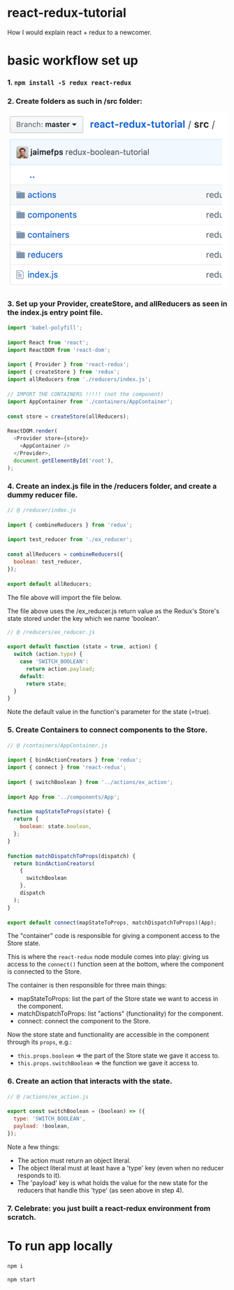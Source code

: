 # react-redux-tutorial

How I would explain react + redux to a newcomer. 


# basic workflow set up

### 1. `npm install -S redux react-redux` 

### 2. Create folders as such in /src folder:

![alt text](images/folder-structure.png)

### 3. Set up your Provider, createStore, and allReducers as seen in the index.js entry point file.

```javascript
import 'babel-polyfill';

import React from 'react';
import ReactDOM from 'react-dom';

import { Provider } from 'react-redux';
import { createStore } from 'redux';
import allReducers from './reducers/index.js';

// IMPORT THE CONTAINERS !!!!! (not the component)
import AppContainer from './containers/AppContainer';

const store = createStore(allReducers);

ReactDOM.render(
  <Provider store={store}>
    <AppContainer />
  </Provider>,
  document.getElementById('root'),
);
```

### 4. Create an index.js file in the /reducers folder, and create a dummy reducer file.

```javascript
// @ /reducer/index.js

import { combineReducers } from 'redux';

import test_reducer from './ex_reducer';

const allReducers = combineReducers({
  boolean: test_reducer, 
});

export default allReducers;
```

The file above will import the file below. 

The file above uses the /ex_reducer.js return value as the Redux's Store's state
stored under the key which we name 'boolean'.


```javascript
// @ /reducers/ex_reducer.js

export default function (state = true, action) {
  switch (action.type) {
    case 'SWITCH_BOOLEAN':
      return action.payload;
    default:
      return state;
  }
}
```

Note the default value in the function's parameter for the state (=true).

### 5. Create Containers to connect components to the Store.

```javascript
// @ /containers/AppContainer.js

import { bindActionCreators } from 'redux';
import { connect } from 'react-redux';

import { switchBoolean } from '../actions/ex_action';

import App from '../components/App';

function mapStateToProps(state) {
  return {
    boolean: state.boolean,
  };
}

function matchDispatchToProps(dispatch) {
  return bindActionCreators(
    { 
      switchBoolean 
    }, 
    dispatch
  );
}

export default connect(mapStateToProps, matchDispatchToProps)(App);
```

The "container" code is responsible for giving a component access to the Store state. 

This is where the `react-redux` node module comes into play: giving us access to the `connect()` function seen at the bottom, where the component is connected to the Store.

The container is then responsible for three main things:
  * mapStateToProps: list the part of the Store state we want to access in the component.
  * matchDispatchToProps: list "actions" (functionality) for the component.
  * connect: connect the component to the Store.

Now the store state and functionality are accessible in the component through its `props`, e.g.:
  * `this.props.boolean` => the part of the Store state we gave it access to.
  * `this.props.switchBoolean` => the function we gave it access to.

### 6. Create an action that interacts with the state.

```javascript
// @ /actions/ex_action.js

export const switchBoolean = (boolean) => ({
  type: 'SWITCH_BOOLEAN',
  payload: !boolean,
});
```
Note a few things:
  * The action must return an object literal.
  * The object literal must at least have a 'type' key (even when no reducer responds to it).
  * The 'payload' key is what holds the value for the new state for the reducers that handle this 'type' (as seen above in step 4).

### 7. Celebrate: you just built a react-redux environment from scratch.

# To run app locally

`npm i`

`npm start`



